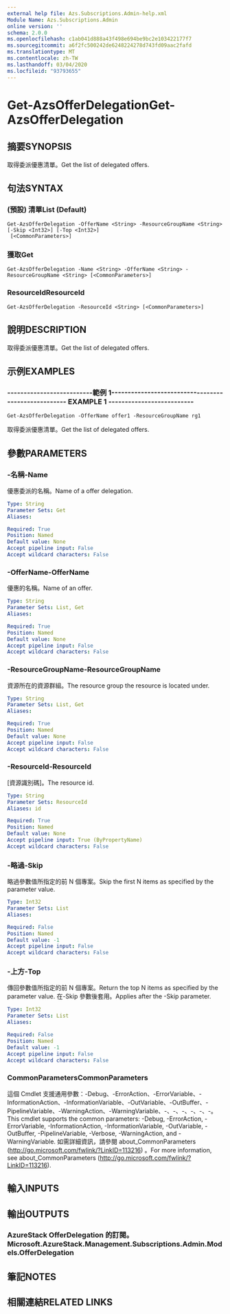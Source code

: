```yaml
---
external help file: Azs.Subscriptions.Admin-help.xml
Module Name: Azs.Subscriptions.Admin
online version: ''
schema: 2.0.0
ms.openlocfilehash: c1ab041d888a43f498e694be9bc2e103422177f7
ms.sourcegitcommit: a6f2fc500242de6248224278d743fd09aac2fafd
ms.translationtype: MT
ms.contentlocale: zh-TW
ms.lasthandoff: 03/04/2020
ms.locfileid: "93793655"
---
```

# <span data-ttu-id="c3bb2-101">Get-AzsOfferDelegation</span><span class="sxs-lookup"><span data-stu-id="c3bb2-101">Get-AzsOfferDelegation</span></span>

## <span data-ttu-id="c3bb2-102">摘要</span><span class="sxs-lookup"><span data-stu-id="c3bb2-102">SYNOPSIS</span></span>
<span data-ttu-id="c3bb2-103">取得委派優惠清單。</span><span class="sxs-lookup"><span data-stu-id="c3bb2-103">Get the list of delegated offers.</span></span>

## <span data-ttu-id="c3bb2-104">句法</span><span class="sxs-lookup"><span data-stu-id="c3bb2-104">SYNTAX</span></span>

### <span data-ttu-id="c3bb2-105"> (預設) 清單</span><span class="sxs-lookup"><span data-stu-id="c3bb2-105">List (Default)</span></span>
```
Get-AzsOfferDelegation -OfferName <String> -ResourceGroupName <String> [-Skip <Int32>] [-Top <Int32>]
 [<CommonParameters>]
```

### <span data-ttu-id="c3bb2-106">獲取</span><span class="sxs-lookup"><span data-stu-id="c3bb2-106">Get</span></span>
```
Get-AzsOfferDelegation -Name <String> -OfferName <String> -ResourceGroupName <String> [<CommonParameters>]
```

### <span data-ttu-id="c3bb2-107">ResourceId</span><span class="sxs-lookup"><span data-stu-id="c3bb2-107">ResourceId</span></span>
```
Get-AzsOfferDelegation -ResourceId <String> [<CommonParameters>]
```

## <span data-ttu-id="c3bb2-108">說明</span><span class="sxs-lookup"><span data-stu-id="c3bb2-108">DESCRIPTION</span></span>
<span data-ttu-id="c3bb2-109">取得委派優惠清單。</span><span class="sxs-lookup"><span data-stu-id="c3bb2-109">Get the list of delegated offers.</span></span>

## <span data-ttu-id="c3bb2-110">示例</span><span class="sxs-lookup"><span data-stu-id="c3bb2-110">EXAMPLES</span></span>

### <span data-ttu-id="c3bb2-111">--------------------------範例 1--------------------------</span><span class="sxs-lookup"><span data-stu-id="c3bb2-111">-------------------------- EXAMPLE 1 --------------------------</span></span>
```
Get-AzsOfferDelegation -OfferName offer1 -ResourceGroupName rg1
```

<span data-ttu-id="c3bb2-112">取得委派優惠清單。</span><span class="sxs-lookup"><span data-stu-id="c3bb2-112">Get the list of delegated offers.</span></span>

## <span data-ttu-id="c3bb2-113">參數</span><span class="sxs-lookup"><span data-stu-id="c3bb2-113">PARAMETERS</span></span>

### <span data-ttu-id="c3bb2-114">-名稱</span><span class="sxs-lookup"><span data-stu-id="c3bb2-114">-Name</span></span>
<span data-ttu-id="c3bb2-115">優惠委派的名稱。</span><span class="sxs-lookup"><span data-stu-id="c3bb2-115">Name of a offer delegation.</span></span>

```yaml
Type: String
Parameter Sets: Get
Aliases:

Required: True
Position: Named
Default value: None
Accept pipeline input: False
Accept wildcard characters: False
```

### <span data-ttu-id="c3bb2-116">-OfferName</span><span class="sxs-lookup"><span data-stu-id="c3bb2-116">-OfferName</span></span>
<span data-ttu-id="c3bb2-117">優惠的名稱。</span><span class="sxs-lookup"><span data-stu-id="c3bb2-117">Name of an offer.</span></span>

```yaml
Type: String
Parameter Sets: List, Get
Aliases:

Required: True
Position: Named
Default value: None
Accept pipeline input: False
Accept wildcard characters: False
```

### <span data-ttu-id="c3bb2-118">-ResourceGroupName</span><span class="sxs-lookup"><span data-stu-id="c3bb2-118">-ResourceGroupName</span></span>
<span data-ttu-id="c3bb2-119">資源所在的資源群組。</span><span class="sxs-lookup"><span data-stu-id="c3bb2-119">The resource group the resource is located under.</span></span>

```yaml
Type: String
Parameter Sets: List, Get
Aliases:

Required: True
Position: Named
Default value: None
Accept pipeline input: False
Accept wildcard characters: False
```

### <span data-ttu-id="c3bb2-120">-ResourceId</span><span class="sxs-lookup"><span data-stu-id="c3bb2-120">-ResourceId</span></span>
<span data-ttu-id="c3bb2-121">[資源識別碼]。</span><span class="sxs-lookup"><span data-stu-id="c3bb2-121">The resource id.</span></span>

```yaml
Type: String
Parameter Sets: ResourceId
Aliases: id

Required: True
Position: Named
Default value: None
Accept pipeline input: True (ByPropertyName)
Accept wildcard characters: False
```

### <span data-ttu-id="c3bb2-122">-略過</span><span class="sxs-lookup"><span data-stu-id="c3bb2-122">-Skip</span></span>
<span data-ttu-id="c3bb2-123">略過參數值所指定的前 N 個專案。</span><span class="sxs-lookup"><span data-stu-id="c3bb2-123">Skip the first N items as specified by the parameter value.</span></span>

```yaml
Type: Int32
Parameter Sets: List
Aliases:

Required: False
Position: Named
Default value: -1
Accept pipeline input: False
Accept wildcard characters: False
```

### <span data-ttu-id="c3bb2-124">-上方</span><span class="sxs-lookup"><span data-stu-id="c3bb2-124">-Top</span></span>
<span data-ttu-id="c3bb2-125">傳回參數值所指定的前 N 個專案。</span><span class="sxs-lookup"><span data-stu-id="c3bb2-125">Return the top N items as specified by the parameter value.</span></span>
<span data-ttu-id="c3bb2-126">在-Skip 參數後套用。</span><span class="sxs-lookup"><span data-stu-id="c3bb2-126">Applies after the -Skip parameter.</span></span>

```yaml
Type: Int32
Parameter Sets: List
Aliases:

Required: False
Position: Named
Default value: -1
Accept pipeline input: False
Accept wildcard characters: False
```

### <span data-ttu-id="c3bb2-127">CommonParameters</span><span class="sxs-lookup"><span data-stu-id="c3bb2-127">CommonParameters</span></span>
<span data-ttu-id="c3bb2-128">這個 Cmdlet 支援通用參數：-Debug、-ErrorAction、-ErrorVariable、-InformationAction、-InformationVariable、-OutVariable、-OutBuffer、-PipelineVariable、-WarningAction、-WarningVariable、-、-、-、-、-、-。</span><span class="sxs-lookup"><span data-stu-id="c3bb2-128">This cmdlet supports the common parameters: -Debug, -ErrorAction, -ErrorVariable, -InformationAction, -InformationVariable, -OutVariable, -OutBuffer, -PipelineVariable, -Verbose, -WarningAction, and -WarningVariable.</span></span> <span data-ttu-id="c3bb2-129">如需詳細資訊，請參閱 about_CommonParameters (http://go.microsoft.com/fwlink/?LinkID=113216) 。</span><span class="sxs-lookup"><span data-stu-id="c3bb2-129">For more information, see about_CommonParameters (http://go.microsoft.com/fwlink/?LinkID=113216).</span></span>

## <span data-ttu-id="c3bb2-130">輸入</span><span class="sxs-lookup"><span data-stu-id="c3bb2-130">INPUTS</span></span>

## <span data-ttu-id="c3bb2-131">輸出</span><span class="sxs-lookup"><span data-stu-id="c3bb2-131">OUTPUTS</span></span>

### <span data-ttu-id="c3bb2-132">AzureStack OfferDelegation 的訂閱。</span><span class="sxs-lookup"><span data-stu-id="c3bb2-132">Microsoft.AzureStack.Management.Subscriptions.Admin.Models.OfferDelegation</span></span>

## <span data-ttu-id="c3bb2-133">筆記</span><span class="sxs-lookup"><span data-stu-id="c3bb2-133">NOTES</span></span>

## <span data-ttu-id="c3bb2-134">相關連結</span><span class="sxs-lookup"><span data-stu-id="c3bb2-134">RELATED LINKS</span></span>

